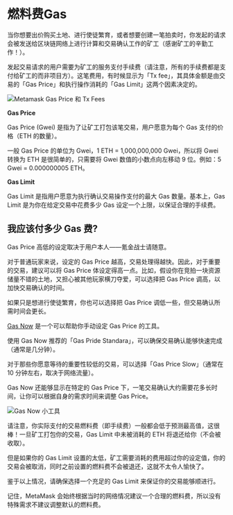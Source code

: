 # 燃料费Gas

当你想要出价购买土地、进行使徒繁育，或者想要创建一笔拍卖时，你发起的请求会被发送给区块链网络上进行计算和交易确认工作的矿工（感谢矿工的辛勤工作！）。

发起交易请求的用户需要为矿工的服务支付手续费（请注意，所有的手续费都是支付给矿工的而非项目方）。这笔费用，有时候显示为「Tx fee」，其具体金额是由交易的「Gas Price」和执行操作消耗的「Gas Limit」这两个因素决定的。

![Metamask Gas Price &#x548C; Tx Fees](../../.gitbook/assets/metamask_gasprice.png)

**Gas Price**

Gas Price \(Gwei\) 是指为了让矿工打包该笔交易，用户愿意为每个 Gas 支付的价格（ETH 的数量）。

一般 Gas Price 的单位为 Gwei，1 ETH = 1,000,000,000 Gwei，所以将 Gwei 转换为 ETH 是很简单的，只需要将 Gwei 数值的小数点向左移动 9 位。例如：5 Gwei = 0.000000005 ETH。

**Gas Limit**

Gas Limit 是指用户愿意为执行确认交易操作支付的最大 Gas 数量。基本上，Gas Limit 是为你在给定交易中花费多少 Gas 设定一个上限，以保证合理的手续费。

## 我应该付多少 Gas 费?

Gas Price 高低的设定取决于用户本人——氪金战士请随意。

对于普通玩家来说，设定的 Gas Price 越高，交易处理得越快。因此，对于重要的交易，建议可以将 Gas Price 体设定得高一点。比如，假设你在竞拍一块资源储量不错的土地，又担心被其他玩家横刀夺爱，可以选择把 Gas Price 调高，以加快交易确认的时间。

如果只是想进行使徒繁育，你也可以选择把 Gas Price 调低一些，但交易确认所需时间会更长。

[Gas Now](https://gasnow.org) 是一个可以帮助你手动设定 Gas Price 的工具。

使用 Gas Now 推荐的「Gas Pride Standara」，可以确保交易确认能够快速完成（通常是几分钟）。

对于那些你愿意等待的重要性较低的交易，可以选择「Gas Price Slow」（通常在 10 分钟左右，取决于网络流量）。

Gas Now 还能够显示在特定的 Gas Price 下，一笔交易确认大约需要花多长时间，让你可以根据自身的需求时间来调整 Gas Price。

![Gas Now &#x5C0F;&#x5DE5;&#x5177;](../../.gitbook/assets/gasnow.png)

请注意，你实际支付的交易燃料费（即手续费）一般都会低于预测最高值，这很棒！一旦矿工打包你的交易，Gas Limit 中未被消耗的 ETH 将退还给你（不会被收取）。

但是如果你的 Gas Limit 设置的太低，矿工需要消耗的费用超过你的设定值，你的交易会被取消，同时之前设置的燃料费不会被退还，这就不太令人愉快了。

鉴于以上情况，请确保选择一个充足的 Gas Limit 来保证你的交易能够顺进行。

记住，MetaMask 会始终根据当时的网络情况建议一个合理的燃料费，所以没有特殊需求不建议调整默认的燃料费。


